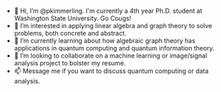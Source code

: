 - 👋 Hi, I’m @pkimmerling. I'm currently a 4th year Ph.D. student at Washington State University. Go Cougs!
- 👀 I’m interested in applying linear algebra and graph theory to solve problems, both concrete and abstract.
- 🌱 I’m currently learning about how algebraic graph theory has applications in quantum computing and quantum information theory. 
- 💞️ I’m looking to collaborate on a machine learning or image/signal analysis project to bolster my resume.
- 📫 Message me if you want to discuss quantum computing or data analysis. 

<!---
pkimmerling/pkimmerling is a ✨ special ✨ repository because its `README.md` (this file) appears on your GitHub profile.
You can click the Preview link to take a look at your changes.
--->
